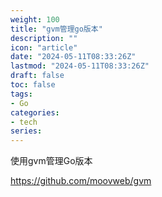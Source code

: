 ```yaml
---
weight: 100
title: "gvm管理go版本"
description: ""
icon: "article"
date: "2024-05-11T08:33:26Z"
lastmod: "2024-05-11T08:33:26Z"
draft: false
toc: false
tags:
- Go
categories:
- tech
series:
---
```


使用gvm管理Go版本

https://github.com/moovweb/gvm